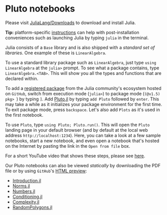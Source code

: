 # Pluto notebooks

Please visit [JuliaLang/Downloads](https://julialang.org/downloads/) to download and install Julia.

**Tip:** platform-specific [instructions](https://julialang.org/downloads/platform/) can help with post-installation conveniences such as launching Julia by typing `julia` in the terminal.

Julia consists of a `Base` library and is also shipped with a *standard set of libraries*. One example of these is `LinearAlgebra`.

To use a standard library package such as `LinearAlgebra`, just type `using LinearAlgebra` at the `julia>` prompt. To see what a package contains, type `LinearAlgebra.<TAB>`. This will show you all the types and functions that are declared within.

To add a [registered package](https://github.com/JuliaRegistries/General) from the Julia community's ecosystem hosted on `GitHub`, switch from execution mode (`julia>`) to package mode (`(@v1.5) pkg> `) by typing `]`. Add [Pluto.jl](https://github.com/fonsp/Pluto.jl) by typing `add Pluto` followed by `enter`. This may take a while as it initializes your package environment for the first time. To exit package mode, press `backspace`. Let's also add `Plots` as it's used in the first notebook.

To use `Pluto`, type `using Pluto; Pluto.run()`. This will open the `Pluto` landing page in your default browser (and by default at the local web address `http://localhost:1234`). Here, you can take a look at a few sample notebooks, start a new notebook, and even open a notebook that's hosted on the Internet by pasting the link in the `Open from file` box.

For a short YouTube video that shows these steps, please see [here](https://m.youtube.com/watch?v=OOjKEgbt8AI).

Our Pluto notebooks can also be viewed *statically* by downloading the PDF file or by using `GitHub`'s [HTML preview](https://htmlpreview.github.io):

- [Introduction.jl](https://htmlpreview.github.io/?https://github.com/MikaelSlevinsky/MATH2160/blob/master/notebooks/Introduction.jl.html)
- [Norms.jl](https://htmlpreview.github.io/?https://github.com/MikaelSlevinsky/MATH2160/blob/master/notebooks/Norms.jl.html)
- [Numbers.jl](https://htmlpreview.github.io/?https://github.com/MikaelSlevinsky/MATH2160/blob/master/notebooks/Numbers.jl.html)
- [Conditioning.jl](https://htmlpreview.github.io/?https://github.com/MikaelSlevinsky/MATH2160/blob/master/notebooks/Conditioning.jl.html)
- [Complexity.jl](https://htmlpreview.github.io/?https://github.com/MikaelSlevinsky/MATH2160/blob/master/notebooks/Complexity.jl.html)
- [RandomPolygons.jl](https://htmlpreview.github.io/?https://github.com/MikaelSlevinsky/MATH2160/blob/master/notebooks/RandomPolygons.jl.html)
